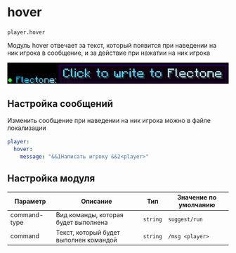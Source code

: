 # hover
`player.hover`

Модуль hover отвечает за текст, который появится при наведении на ник игрока в сообщение, и за действие при нажатии на ник игрока

![hover](hover.png)

## Настройка сообщений

Изменить сообщение при наведении на ник игрока можно в файле локализации

```yaml
player:
  hover:
    message: "&&1Написать игроку &&2<player>"
```

## Настройка модуля

| Параметр          | Описание                               | Тип      | Значение по умолчанию |
|-------------------|----------------------------------------|----------|-----------------------|
| command-type      | Вид команды, которая будет выполнена   | `string` | `suggest/run`         |
| command           | Текст, который будет выполнен командой | `string` | `/msg <player> `      |